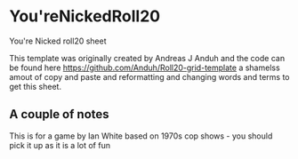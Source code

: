 # You'reNickedRoll20
You're Nicked roll20 sheet

This template was originally created by Andreas J Anduh and the code can be found here https://github.com/Anduh/Roll20-grid-template
a shamelss amout of copy and paste and reformatting and changing words and terms to get this sheet.

## A couple of notes
This is for a game by Ian White based on 1970s cop shows - you should pick it up as it is a lot of fun

